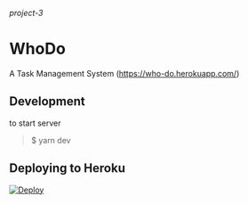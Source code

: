 *project-3*

# WhoDo
A Task Management System
(https://who-do.herokuapp.com/)


## Development
to start server
>$ yarn dev

## Deploying to Heroku
[![Deploy](https://www.herokucdn.com/deploy/button.svg)](https://heroku.com/deploy)